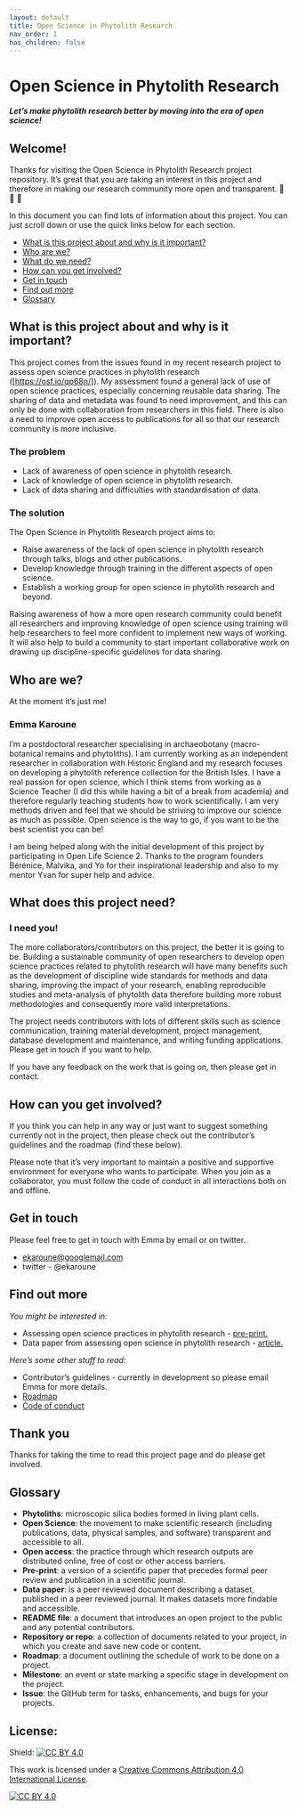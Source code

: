 ```yaml
---
layout: default
title: Open Science in Phytolith Research
nav_order: 1
has_children: false
---
```


# Open Science in Phytolith Research
***Let’s make phytolith research better by moving into the era of open science!***

## Welcome!
Thanks for visiting the Open Science in Phytolith Research project repository. It’s great that you are taking an interest in this project and therefore in making our research community more open and transparent. :leaves: :ear_of_rice: :palm_tree:

In this document you can find lots of information about this project. You can just scroll down or use the quick links below for each section.

* [What is this project about and why is it important?](#what-is-this-project-about-and-why-is-it-important)
* [Who are we?](#who-are-we)
* [What do we need?](#what-do-we-need)
* [How can you get involved?](#how-can-you-get-involved)
* [Get in touch](#get-in-touch)
* [Find out more](#find-out-more)
* [Glossary](#glossary)

## What is this project about and why is it important?
This project comes from the issues found in my recent research project to assess open science practices in phytolith research ([https://osf.io/qp68n/]). My assessment found a general lack of use of open science practices, especially concerning reusable data sharing. The sharing of data and metadata was found to need improvement, and this can only be done with collaboration from researchers in this field. There is also a need to improve open access to publications for all so that our research community is more inclusive.

### The problem
* Lack of awareness of open science in phytolith research.
* Lack of knowledge of open science in phytolith research.
* Lack of data sharing and difficulties with standardisation of data.

### The solution
The Open Science in Phytolith Research project aims to:
* Raise awareness of the lack of open science in phytolith research through talks, blogs and other publications.
* Develop knowledge through training in the different aspects of open science.
* Establish a working group for open science in phytolith research and beyond.
 
Raising awareness of how a more open research community could benefit all researchers and improving knowledge of open science using training will help researchers to feel more confident to implement new ways of working. It will also help to build a community to start important collaborative work on drawing up discipline-specific guidelines for data sharing.

## Who are we?
At the moment it’s just me!

### Emma Karoune 
I’m a postdoctoral researcher specialising in archaeobotany (macro-botanical remains and phytoliths). I am currently working as an independent researcher in collaboration with Historic England and my research focuses on developing a phytolith reference collection for the British Isles. I have a real passion for open science, which I think stems from working as a Science Teacher (I did this while having a bit of a break from academia) and therefore regularly teaching students how to work scientifically. I am very methods driven and feel that we should be striving to improve our science as much as possible. Open science is the way to go, if you want to be the best scientist you can be!

I am being helped along with the initial development of this project by participating in Open Life Science 2. Thanks to the program founders Bérénice, Malvika, and Yo for their inspirational leadership and also to my mentor Yvan for super help and advice.  

## What does this project need?

### I need you! 

The more collaborators/contributors on this project, the better it is going to be. Building a sustainable community of open researchers to develop open science practices related to phytolith research will have many benefits such as the development of discipline wide standards for methods and data sharing, improving the impact of your research, enabling reproducible studies and meta-analysis of phytolith data therefore building more robust methodologies and consequently more valid interpretations.

The project needs contributors with lots of different skills such as science communication, training material development, project management, database development and maintenance, and writing funding applications. Please get in touch if you want to help.

If you have any feedback on the work that is going on, then please get in contact.


## How can you get involved?
If you think you can help in any way or just want to suggest something currently not in the project, then please check out the contributor’s guidelines and the roadmap (find these below).

Please note that it’s very important to maintain a positive and supportive environment for everyone who wants to participate. When you join as a collaborator, you must follow the code of conduct in all interactions both on and offline.

## Get in touch
Please feel free to get in touch with Emma by email or on twitter.
* ekaroune@googlemail.com
* twitter - @ekaroune

## Find out more

*You might be interested in:*
* Assessing open science practices in phytolith research - [pre-print.](https://osf.io/fa7q3/)
* Data paper from assessing open science in phytolith research - [article.](http://doi.org/10.5334/joad.67)

*Here’s some other stuff to read:*
* Contributor’s guidelines - currently in development so please email Emma for more details.
* [Roadmap](https://github.com/EKaroune/Open-Science-in-Phytolith-Research/blob/master/Roadmap.md)
* [Code of conduct](https://github.com/EKaroune/Open-Science-in-Phytolith-Research/blob/master/codeofconduct.md)


## Thank you
Thanks for taking the time to read this project page and do please get involved.

## Glossary
* **Phytoliths**: microscopic silica bodies formed in living plant cells.
* **Open Science**: the movement to make scientific research (including publications, data, physical samples, and software) transparent and accessible to all.
* **Open access**: the practice through which research outputs are distributed online, free of cost or other access barriers. 
* **Pre-print**: a version of a scientific paper that precedes formal peer review and publication in a scientific journal.
* **Data paper**: is a peer reviewed document describing a dataset, published in a peer reviewed journal. It makes datasets more findable and accessible.
* **README file**: a document that introduces an open project to the public and any potential contributors.
* **Repository or repo**: a collection of documents related to your project, in which you create and save new code or content.
* **Roadmap**: a document outlining the schedule of work to be done on a project.
* **Milestone**: an event or state marking a specific stage in development on the project.
* **Issue**: the GitHub term for tasks, enhancements, and bugs for your projects.

## License:
Shield: [![CC BY 4.0][cc-by-shield]][cc-by]

This work is licensed under a
[Creative Commons Attribution 4.0 International License][cc-by].

[![CC BY 4.0][cc-by-image]][cc-by]

[cc-by]: http://creativecommons.org/licenses/by/4.0/
[cc-by-image]: https://i.creativecommons.org/l/by/4.0/88x31.png
[cc-by-shield]: https://img.shields.io/badge/License-CC%20BY%204.0-lightgrey.svg
